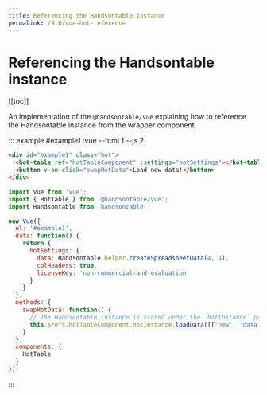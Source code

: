 ```yaml
---
title: Referencing the Handsontable instance
permalink: /9.0/vue-hot-reference
---
```


# Referencing the Handsontable instance

[[toc]]

An implementation of the `@handsontable/vue` explaining how to reference the Handsontable instance from the wrapper component.

::: example #example1 :vue --html 1 --js 2
```html
<div id="example1" class="hot">
  <hot-table ref="hotTableComponent" :settings="hotSettings"></hot-table><br/>
  <button v-on:click="swapHotData">Load new data!</button>
</div>
```
```js
import Vue from 'vue';
import { HotTable } from '@handsontable/vue';
import Handsontable from 'handsontable';

new Vue({
  el: '#example1',
  data: function() {
    return {
      hotSettings: {
        data: Handsontable.helper.createSpreadsheetData(4, 4),
        colHeaders: true,
        licenseKey: 'non-commercial-and-evaluation'
      }
    }
  },
  methods: {
    swapHotData: function() {
      // The Handsontable instance is stored under the `hotInstance` property of the wrapper component.
      this.$refs.hotTableComponent.hotInstance.loadData([['new', 'data']]);
    }
  },
  components: {
    HotTable
  }
});
```
:::
